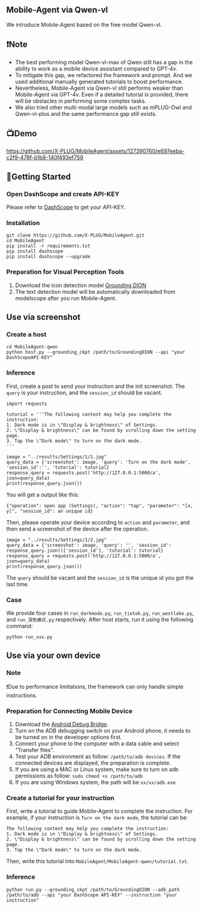 ## Mobile-Agent via Qwen-vl
We introduce Mobile-Agent based on the free model Qwen-vl. 

## ❗Note
 - The best performing model Qwen-vl-max of Qwen still has a gap in the ability to work as a mobile device assistant compared to GPT-4v.
 - To mitigate this gap, we refactored the framework and prompt. And we used additional manually generated tutorials to boost performance.
 - Nevertheless, Mobile-Agent via Qwen-vl still performs weaker than Mobile-Agent via GPT-4v. Even if a detailed tutorial is provided, there will be obstacles in performing some complex tasks.
 - We also tried other multi-modal large models such as mPLUG-Owl and Qwen-vl-plus and the same performance gap still exists.
 
## 📺Demo
https://github.com/X-PLUG/MobileAgent/assets/127390760/e697eeba-c2f9-478f-b1b8-140f493ef759

## 🔧Getting Started
### Open DashScope and create API-KEY
Please refer to [DashScope](https://help.aliyun.com/document_detail/2712195.html?spm=a2c4g.2712569.0.0.5d9e730aymB3jH) to get your API-KEY.
### Installation
```
git clone https://github.com/X-PLUG/MobileAgent.git
cd MobileAgent
pip install -r requirements.txt
pip install dashscope
pip install dashscope --upgrade
```

### Preparation for Visual Perception Tools
1. Download the icon detection model [Grounding DION](https://github.com/IDEA-Research/GroundingDINO/releases/download/v0.1.0-alpha/groundingdino_swint_ogc.pth)
2. The text detection model will be automatically downloaded from modelscope after you run Mobile-Agent.

## Use via screenshot

### Create a host
```
cd MobileAgent-qwen
python host.py --grounding_ckpt /path/to/GroundingDION --api "your DashScopeAPI-KEY"
```

### Inference

First, create a post to send your instruction and the init screenshot. The ``query`` is your instruction, and the ``session_id`` should be vacant.
```
import requests

tutorial = '''The following content may help you complete the instruction:
1. Dark mode is in \"Display & brightness\" of Settings.
2. \"Display & brightness\" can be found by scrolling down the setting page.
3. Tap the \"Dark mode\" to turn on the dark mode.
'''

image = "../results/Settings/1/1.jpg"
query_data = {'screenshot': image, 'query': 'Turn on the dark mode', 'session_id':'', 'tutorial': tutorial}
response_query = requests.post('http://127.0.0.1:5000/a', json=query_data)
print(response_query.json())
```
You will get a output like this:
```
{"operation": open app (Settings), "action": "tap", "parameter": "[x, y]", "session_id": an unique id}
```
Then, please operate your device according to ``action`` and ``parameter``, and then send a screenshot of the device after the operation.
```
image = "../results/Settings/1/2.jpg"
query_data = {'screenshot': image, 'query': '', 'session_id': response_query.json()['session_id'], 'tutorial': tutorial}
response_query = requests.post('http://127.0.0.1:5000/a', json=query_data)
print(response_query.json())
```
The ``query`` should be vacant and the ``session_id`` is the unique id you got the last time.

### Case
We provide four cases in ``run_darkmode.py``, ``run_tiotok.py``, ``run_westlake.py``, and ``run_深色模式.py`` respectively. After host starts, run it using the following command:
```
python run_xxx.py
```

## Use via your own device

### Note
❗Due to performance limitations, the framework can only handle simple instructions.

### Preparation for Connecting Mobile Device
1. Download the [Android Debug Bridge](https://developer.android.com/tools/releases/platform-tools?hl=en).
2. Turn on the ADB debugging switch on your Android phone, it needs to be turned on in the developer options first.
3. Connect your phone to the computer with a data cable and select "Transfer files".
4. Test your ADB environment as follow: ```/path/to/adb devices```. If the connected devices are displayed, the preparation is complete.
5. If you are using a MAC or Linux system, make sure to turn on adb permissions as follow: ```sudo chmod +x /path/to/adb```
6. If you are using Windows system, the path will be ```xx/xx/adb.exe```

### Create a tutorial for your instruction
First, write a tutorial to guide Mobile-Agent to complete the instruction. For example, if your instruction is ``Turn on the dark mode``, the tutorial can be:
```
The following content may help you complete the instruction:
1. Dark mode is in \"Display & brightness\" of Settings.
2. \"Display & brightness\" can be found by scrolling down the setting page.
3. Tap the \"Dark mode\" to turn on the dark mode.
```
Then, write this tutorial into ``MobileAgent/MobileAgent-qwen/tutorial.txt``.

### Inference
```
python run.py --grounding_ckpt /path/to/GroundingDION --adb_path /path/to/adb --api "your DashScope API-KEY" --instruction "your instruction"
```
